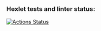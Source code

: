 ### Hexlet tests and linter status:
[![Actions Status](https://github.com/VilerIT/frontend-project-lvl3/workflows/hexlet-check/badge.svg)](https://github.com/VilerIT/frontend-project-lvl3/actions)